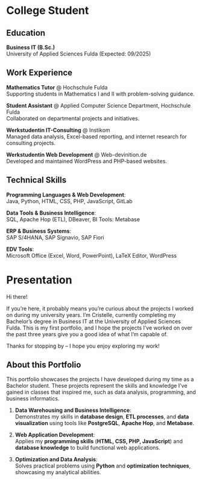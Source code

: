 # College Student

## Education
  **Business IT (B.Sc.)**  
  University of Applied Sciences Fulda (Expected: 09/2025)  

## Work Experience
  **Mathematics Tutor** @ Hochschule Fulda  
  Supporting students in Mathematics I and II with problem-solving guidance.

  **Student Assistant** @ Applied Computer Science Department, Hochschule Fulda  
  Collaborated on departmental projects and initiatives.

  **Werkstudentin IT-Consulting** @ Instikom  
  Managed data analysis, Excel-based reporting, and internet research for consulting projects.

  **Werkstudentin Web Development** @ Web-devinition.de  
  Developed and maintained WordPress and PHP-based websites.


## Technical Skills

  **Programming Languages & Web Development**:  
  Java, Python, HTML, CSS, PHP, JavaScript, GitLab  

  **Data Tools & Business Intelligence**:  
  SQL, Apache Hop (ETL), DBeaver, BI Tools: Metabase  

  **ERP & Business Systems**:  
  SAP S/4HANA, SAP Signavio, SAP Fiori  

  **EDV Tools**:  
  Microsoft Office (Excel, Word, PowerPoint), LaTeX Editor, WordPress  
 



# Presentation 

Hi there!

If you’re here, it probably means you’re curious about the projects I worked on during my university years.
I’m Cristelle, currently completing my Bachelor’s degree in Business IT at the University of Applied Sciences Fulda.
This is my first portfolio, and I hope the projects I’ve worked on over the past three years give you a good idea of what I’m capable of.

Thanks for stopping by – I hope you enjoy exploring my work!

## About this Portfolio

This portfolio showcases the projects I have developed during my time as a Bachelor student. These projects represent the skills and knowledge I've gained in classes that inspired me, such as data analysis, programming, and business informatics.

1. **Data Warehousing and Business Intelligence**:  
   Demonstrates my skills in **database design**, **ETL processes**, and **data visualization** using tools like **PostgreSQL**, **Apache Hop**, and **Metabase**.  

2. **Web Application Development**:  
   Applies my **programming skills** (**HTML, CSS, PHP, JavaScript**) and **database knowledge** to build functional web applications.  

3. **Optimization and Data Analysis**:  
   Solves practical problems using **Python** and **optimization techniques**, showcasing my analytical abilities.  